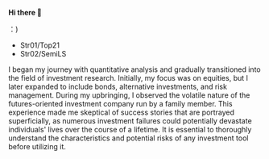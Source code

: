 **Hi there 👋**

：)
- Str01/Top21
- Str02/SemiLS

I began my journey with quantitative analysis and gradually transitioned into the field of investment research. Initially, my focus was on equities, but I later expanded to include bonds, alternative investments, and risk management. During my upbringing, I observed the volatile nature of the futures-oriented investment company run by a family member. This experience made me skeptical of success stories that are portrayed superficially, as numerous investment failures could potentially devastate individuals' lives over the course of a lifetime. It is essential to thoroughly understand the characteristics and potential risks of any investment tool before utilizing it.
